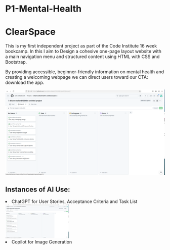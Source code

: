# P1-Mental-Health

<h1>ClearSpace</h1>

This is my first independent project as part of the Code Institute 16 week bookcamp. In this I aim to Design a cohesive one-page layout website with a main navigation menu and structured content using HTML with CSS and Bootstrap.

By providing accessible, beginner-friendly information on mental health and creating a welcoming webpage we can direct users toward our CTA: download the app.

![alt text](image.png)

<h2>Instances of AI Use:</h2>
<li>ChatGPT for User Stories, Acceptance Criteria and Task List</li>
<img src="assets/images/Screenshot from 2024-11-11 08-20-13.png" width="200px">

<li>Copilot for Image Generation</li>